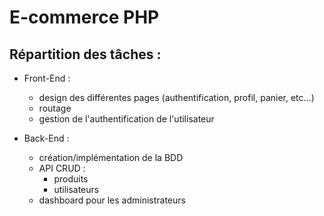 # E-commerce PHP

## Répartition des tâches : 
- Front-End :
    - design des différentes pages (authentification, profil, panier, etc...)
    - routage
    - gestion de l'authentification de l'utilisateur

- Back-End :
    - création/implémentation de la BDD
    - API CRUD :
        - produits
        - utilisateurs
    - dashboard pour les administrateurs